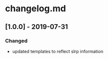 # changelog.md

## [1.0.0] - 2019-07-31

### Changed
- updated templates to reflect slrp information
